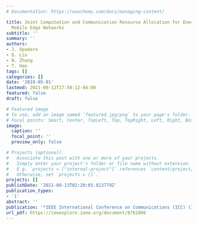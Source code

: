 ```yaml
---
# Documentation: https://wowchemy.com/docs/managing-content/

title: Joint Computation and Communication Resource Allocation for Energy-Efficient
  Mobile Edge Networks
subtitle: ''
summary: ''
authors:
- J. Opadere
- Q. Liu
- N. Zhang
- T. Han
tags: []
categories: []
date: '2019-05-01'
lastmod: 2021-08-12T17:50:12-04:00
featured: false
draft: false

# Featured image
# To use, add an image named `featured.jpg/png` to your page's folder.
# Focal points: Smart, Center, TopLeft, Top, TopRight, Left, Right, BottomLeft, Bottom, BottomRight.
image:
  caption: ''
  focal_point: ''
  preview_only: false

# Projects (optional).
#   Associate this post with one or more of your projects.
#   Simply enter your project's folder or file name without extension.
#   E.g. `projects = ["internal-project"]` references `content/project/deep-learning/index.md`.
#   Otherwise, set `projects = []`.
projects: []
publishDate: '2021-08-13T02:20:03.813779Z'
publication_types:
- '1'
abstract: ''
publication: '*IEEE International Conference on Communications (ICC) (IEEE ICC Best Paper Award & TAOS Best Paper Award)*'
url_pdf: https://ieeexplore.ieee.org/document/8761886 
---
```


